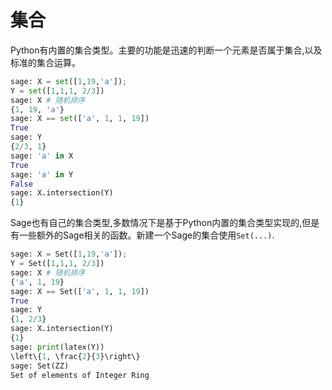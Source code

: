 # 集合

Python有内置的集合类型。主要的功能是迅速的判断一个元素是否属于集合,以及标准的集合运算。
```py
sage: X = set([1,19,'a']);
Y = set([1,1,1, 2/3])
sage: X # 随机排序
{1, 19, 'a'}
sage: X == set(['a', 1, 1, 19])
True
sage: Y
{2/3, 1}
sage: 'a' in X
True
sage: 'a' in Y
False
sage: X.intersection(Y)
{1}
```

Sage也有自己的集合类型,多数情况下是基于Python内置的集合类型实现的,但是有一些额外的Sage相关的函数。新建一个Sage的集合使用`Set(...)`.

```py
sage: X = Set([1,19,'a']);
Y = Set([1,1,1, 2/3])
sage: X # 随机排序
{'a', 1, 19}
sage: X == Set(['a', 1, 1, 19])
True
sage: Y
{1, 2/3}
sage: X.intersection(Y)
{1}
sage: print(latex(Y))
\left\{1, \frac{2}{3}\right\}
sage: Set(ZZ)
Set of elements of Integer Ring
```
